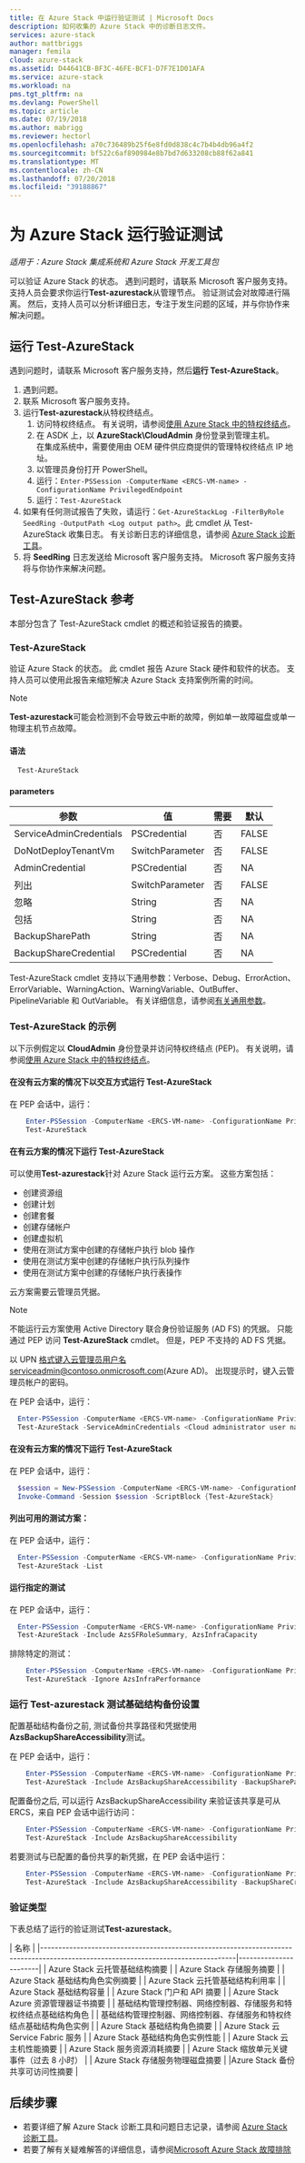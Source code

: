 ```yaml
---
title: 在 Azure Stack 中运行验证测试 | Microsoft Docs
description: 如何收集的 Azure Stack 中的诊断日志文件。
services: azure-stack
author: mattbriggs
manager: femila
cloud: azure-stack
ms.assetid: D44641CB-BF3C-46FE-BCF1-D7F7E1D01AFA
ms.service: azure-stack
ms.workload: na
pms.tgt_pltfrm: na
ms.devlang: PowerShell
ms.topic: article
ms.date: 07/19/2018
ms.author: mabrigg
ms.reviewer: hectorl
ms.openlocfilehash: a70c736489b25f6e8fd0d838c4c7b4b4db96a4f2
ms.sourcegitcommit: bf522c6af890984e8b7bd7d633208cb88f62a841
ms.translationtype: MT
ms.contentlocale: zh-CN
ms.lasthandoff: 07/20/2018
ms.locfileid: "39188867"
---
```

# <a name="run-a-validation-test-for-azure-stack"></a>为 Azure Stack 运行验证测试

*适用于：Azure Stack 集成系统和 Azure Stack 开发工具包*
 
可以验证 Azure Stack 的状态。 遇到问题时，请联系 Microsoft 客户服务支持。 支持人员会要求你运行**Test-azurestack**从管理节点。 验证测试会对故障进行隔离。 然后，支持人员可以分析详细日志，专注于发生问题的区域，并与你协作来解决问题。

## <a name="run-test-azurestack"></a>运行 Test-AzureStack

遇到问题时，请联系 Microsoft 客户服务支持，然后**运行 Test-AzureStack**。

1. 遇到问题。
2. 联系 Microsoft 客户服务支持。
3. 运行**Test-azurestack**从特权终结点。
    1. 访问特权终结点。 有关说明，请参阅[使用 Azure Stack 中的特权终结点](azure-stack-privileged-endpoint.md)。 
    2. 在 ASDK 上，以 **AzureStack\CloudAdmin** 身份登录到管理主机。  
    在集成系统中，需要使用由 OEM 硬件供应商提供的管理特权终结点 IP 地址。
    3. 以管理员身份打开 PowerShell。
    4. 运行：`Enter-PSSession -ComputerName <ERCS-VM-name> -ConfigurationName PrivilegedEndpoint`
    5. 运行：`Test-AzureStack`
4. 如果有任何测试报告了失败，请运行：`Get-AzureStackLog -FilterByRole SeedRing -OutputPath <Log output path>`。此 cmdlet 从 Test-AzureStack 收集日志。 有关诊断日志的详细信息，请参阅 [Azure Stack 诊断工具](azure-stack-diagnostics.md)。
5. 将 **SeedRing** 日志发送给 Microsoft 客户服务支持。 Microsoft 客户服务支持将与你协作来解决问题。

## <a name="reference-for-test-azurestack"></a>Test-AzureStack 参考

本部分包含了 Test-AzureStack cmdlet 的概述和验证报告的摘要。

### <a name="test-azurestack"></a>Test-AzureStack

验证 Azure Stack 的状态。 此 cmdlet 报告 Azure Stack 硬件和软件的状态。 支持人员可以使用此报告来缩短解决 Azure Stack 支持案例所需的时间。

> [!Note]  
> **Test-azurestack**可能会检测到不会导致云中断的故障，例如单一故障磁盘或单一物理主机节点故障。

#### <a name="syntax"></a>语法

````PowerShell
  Test-AzureStack
````

#### <a name="parameters"></a>parameters

| 参数               | 值           | 需要 | 默认 |
| ---                     | ---             | ---      | ---     |
| ServiceAdminCredentials | PSCredential    | 否       | FALSE   |
| DoNotDeployTenantVm     | SwitchParameter | 否       | FALSE   |
| AdminCredential         | PSCredential    | 否       | NA      |
| 列出                    | SwitchParameter | 否       | FALSE   |
| 忽略                  | String          | 否       | NA      |
| 包括                 | String          | 否       | NA      |
| BackupSharePath         | String          | 否       | NA      |
| BackupShareCredential   | PSCredential    | 否       | NA      |


Test-AzureStack cmdlet 支持以下通用参数：Verbose、Debug、ErrorAction、ErrorVariable、WarningAction、WarningVariable、OutBuffer、PipelineVariable 和 OutVariable。 有关详细信息，请参阅[有关通用参数](http://go.microsoft.com/fwlink/?LinkID=113216)。 

### <a name="examples-of-test-azurestack"></a>Test-AzureStack 的示例

以下示例假定以 **CloudAdmin** 身份登录并访问特权终结点 (PEP)。 有关说明，请参阅[使用 Azure Stack 中的特权终结点](azure-stack-privileged-endpoint.md)。 

#### <a name="run-test-azurestack-interactively-without-cloud-scenarios"></a>在没有云方案的情况下以交互方式运行 Test-AzureStack

在 PEP 会话中，运行：

````PowerShell
    Enter-PSSession -ComputerName <ERCS-VM-name> -ConfigurationName PrivilegedEndpoint -Credential $localcred
    Test-AzureStack
````

#### <a name="run-test-azurestack-with-cloud-scenarios"></a>在有云方案的情况下运行 Test-AzureStack

可以使用**Test-azurestack**针对 Azure Stack 运行云方案。 这些方案包括：

 - 创建资源组
 - 创建计划
 - 创建套餐
 - 创建存储帐户
 - 创建虚拟机
 - 使用在测试方案中创建的存储帐户执行 blob 操作
 - 使用在测试方案中创建的存储帐户执行队列操作
 - 使用在测试方案中创建的存储帐户执行表操作

云方案需要云管理员凭据。 
> [!Note]  
> 不能运行云方案使用 Active Directory 联合身份验证服务 (AD FS) 的凭据。 只能通过 PEP 访问 **Test-AzureStack** cmdlet。 但是，PEP 不支持的 AD FS 凭据。

以 UPN 格式键入云管理员用户名serviceadmin@contoso.onmicrosoft.com(Azure AD)。 出现提示时，键入云管理员帐户的密码。

在 PEP 会话中，运行：

````PowerShell
  Enter-PSSession -ComputerName <ERCS-VM-name> -ConfigurationName PrivilegedEndpoint -Credential $localcred
  Test-AzureStack -ServiceAdminCredentials <Cloud administrator user name>
````

#### <a name="run-test-azurestack-without-cloud-scenarios"></a>在没有云方案的情况下运行 Test-AzureStack

在 PEP 会话中，运行：

````PowerShell
  $session = New-PSSession -ComputerName <ERCS-VM-name> -ConfigurationName PrivilegedEndpoint -Credential $localcred
  Invoke-Command -Session $session -ScriptBlock {Test-AzureStack}
````

#### <a name="list-available-test-scenarios"></a>列出可用的测试方案：

在 PEP 会话中，运行：

````PowerShell
  Enter-PSSession -ComputerName <ERCS-VM-name> -ConfigurationName PrivilegedEndpoint -Credential $localcred
  Test-AzureStack -List
````

#### <a name="run-a-specified-test"></a>运行指定的测试

在 PEP 会话中，运行：

````PowerShell
  Enter-PSSession -ComputerName <ERCS-VM-name> -ConfigurationName PrivilegedEndpoint -Credential $localcred
  Test-AzureStack -Include AzsSFRoleSummary, AzsInfraCapacity
````

排除特定的测试：

````PowerShell
    Enter-PSSession -ComputerName <ERCS-VM-name> -ConfigurationName PrivilegedEndpoint  -Credential $localcred
    Test-AzureStack -Ignore AzsInfraPerformance
````

### <a name="run-test-azurestack-to-test-infrastructure-backup-settings"></a>运行 Test-azurestack 测试基础结构备份设置

配置基础结构备份之前, 测试备份共享路径和凭据使用**AzsBackupShareAccessibility**测试。

在 PEP 会话中，运行：

````PowerShell
    Enter-PSSession -ComputerName <ERCS-VM-name> -ConfigurationName PrivilegedEndpoint -Credential $localcred
    Test-AzureStack -Include AzsBackupShareAccessibility -BackupSharePath "\\<fileserver>\<fileshare>" -BackupShareCredential <PSCredentials-for-backup-share>
````
配置备份之后, 可以运行 AzsBackupShareAccessibility 来验证该共享是可从 ERCS，来自 PEP 会话中运行访问：

````PowerShell
    Enter-PSSession -ComputerName <ERCS-VM-name> -ConfigurationName PrivilegedEndpoint  -Credential $localcred
    Test-AzureStack -Include AzsBackupShareAccessibility
````

若要测试与已配置的备份共享的新凭据，在 PEP 会话中运行：

````PowerShell
    Enter-PSSession -ComputerName <ERCS-VM-name> -ConfigurationName PrivilegedEndpoint -Credential $localcred
    Test-AzureStack -Include AzsBackupShareAccessibility -BackupShareCredential <PSCredential for backup share>
````

### <a name="validation-test"></a>验证类型

下表总结了运行的验证测试**Test-azurestack**。

| 名称                                                                                                                              |
|-----------------------------------------------------------------------------------------------------------------------------------|-----------------------|
| Azure Stack 云托管基础结构摘要                                                                                  |
| Azure Stack 存储服务摘要                                                                                              |
| Azure Stack 基础结构角色实例摘要                                                                                  |
| Azure Stack 云托管基础结构利用率                                                                              |
| Azure Stack 基础结构容量                                                                                               |
| Azure Stack 门户和 API 摘要                                                                                                |
| Azure Stack Azure 资源管理器证书摘要                                                                                               |
| 基础结构管理控制器、网络控制器、存储服务和特权终结点基础结构角色          |
| 基础结构管理控制器、网络控制器、存储服务和特权终结点基础结构角色实例 |
| Azure Stack 基础结构角色摘要                                                                                           |
| Azure Stack 云 Service Fabric 服务                                                                                         |
| Azure Stack 基础结构角色实例性能                                                                              |
| Azure Stack 云主机性能摘要                                                                                        |
| Azure Stack 服务资源消耗摘要                                                                                  |
| Azure Stack 缩放单元关键事件（过去 8 小时）                                                                             |
| Azure Stack 存储服务物理磁盘摘要                                                                               |
|Azure Stack 备份共享可访问性摘要                                                                                     |

## <a name="next-steps"></a>后续步骤

 - 若要详细了解 Azure Stack 诊断工具和问题日志记录，请参阅 [Azure Stack 诊断工具](azure-stack-diagnostics.md)。
 - 若要了解有关疑难解答的详细信息，请参阅[Microsoft Azure Stack 故障排除](azure-stack-troubleshooting.md)
